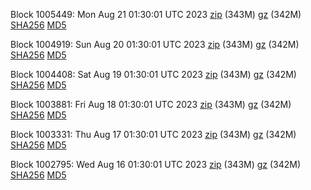 Block 1005449: Mon Aug 21 01:30:01 UTC 2023 [zip](https://files.01coin.io/mainnet/2023-08-21/bootstrap.dat.zip) (343M) [gz](https://files.01coin.io/mainnet/2023-08-21/bootstrap.dat.tar.gz) (342M) [SHA256](https://files.01coin.io/mainnet/2023-08-21/sha256.txt) [MD5](https://files.01coin.io/mainnet/2023-08-21/md5.txt)

Block 1004919: Sun Aug 20 01:30:01 UTC 2023 [zip](https://files.01coin.io/mainnet/2023-08-20/bootstrap.dat.zip) (343M) [gz](https://files.01coin.io/mainnet/2023-08-20/bootstrap.dat.tar.gz) (342M) [SHA256](https://files.01coin.io/mainnet/2023-08-20/sha256.txt) [MD5](https://files.01coin.io/mainnet/2023-08-20/md5.txt)

Block 1004408: Sat Aug 19 01:30:01 UTC 2023 [zip](https://files.01coin.io/mainnet/2023-08-19/bootstrap.dat.zip) (343M) [gz](https://files.01coin.io/mainnet/2023-08-19/bootstrap.dat.tar.gz) (342M) [SHA256](https://files.01coin.io/mainnet/2023-08-19/sha256.txt) [MD5](https://files.01coin.io/mainnet/2023-08-19/md5.txt)

Block 1003881: Fri Aug 18 01:30:01 UTC 2023 [zip](https://files.01coin.io/mainnet/2023-08-18/bootstrap.dat.zip) (343M) [gz](https://files.01coin.io/mainnet/2023-08-18/bootstrap.dat.tar.gz) (342M) [SHA256](https://files.01coin.io/mainnet/2023-08-18/sha256.txt) [MD5](https://files.01coin.io/mainnet/2023-08-18/md5.txt)

Block 1003331: Thu Aug 17 01:30:01 UTC 2023 [zip](https://files.01coin.io/mainnet/2023-08-17/bootstrap.dat.zip) (343M) [gz](https://files.01coin.io/mainnet/2023-08-17/bootstrap.dat.tar.gz) (342M) [SHA256](https://files.01coin.io/mainnet/2023-08-17/sha256.txt) [MD5](https://files.01coin.io/mainnet/2023-08-17/md5.txt)

Block 1002795: Wed Aug 16 01:30:01 UTC 2023 [zip](https://files.01coin.io/mainnet/2023-08-16/bootstrap.dat.zip) (343M) [gz](https://files.01coin.io/mainnet/2023-08-16/bootstrap.dat.tar.gz) (342M) [SHA256](https://files.01coin.io/mainnet/2023-08-16/sha256.txt) [MD5](https://files.01coin.io/mainnet/2023-08-16/md5.txt)
